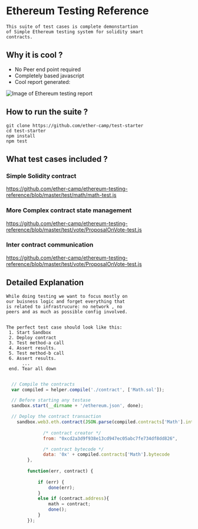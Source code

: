 # Ethereum Testing Reference

```
This suite of test cases is complete demonstartion 
of Simple Ethereum testing system for solidity smart 
contracts.
```

##  Why it is cool ? 

* No Peer end point required
* Completely based javascript
* Cool report generated: 

![Image of Ethereum testing report](http://i.imgur.com/ZcA3JMT.png)

##  How to run the suite ?  
```
git clone https://github.com/ether-camp/test-starter
cd test-starter
npm install 
npm test
```

##  What test cases included ?  

### Simple Solidity contract  
https://github.com/ether-camp/ethereum-testing-reference/blob/master/test/math/math-test.js

### More Complex contract state management
https://github.com/ether-camp/ethereum-testing-reference/blob/master/test/vote/ProposalOnVote-test.js

### Inter contract communication
https://github.com/ether-camp/ethereum-testing-reference/blob/master/test/vote/ProposalOnVote-test.js


## Detailed Explanation

```
While doing testing we want to focus mostly on 
our buisness logic and forget everything that 
is related to infrastrucure: no network , no 
peers and as much as possible config involved.


The perfect test case should look like this: 
 1. Start Sandbox
 2. Deploy contract 
 3. Test method-a call
 4. Assert results.
 5. Test method-b call
 6. Assert results.
      ...
 end. Tear all down

```




```javascript

  // Compile the contracts
  var compiled = helper.compile('./contract', ['Math.sol']);

  // Before starting any testase
  sandbox.start(__dirname + '/ethereum.json', done);

  // Deploy the contract transaction 
 	sandbox.web3.eth.contract(JSON.parse(compiled.contracts['Math'].interface)).new({
			  
			  /* contract creator */ 
			  from: "0xcd2a3d9f938e13cd947ec05abc7fe734df8dd826",

			  /* contract bytecode */ 
			  data: '0x' + compiled.contracts['Math'].bytecode			
		}, 
		  
		function(err, contract) {
				
			if (err) {
				done(err);
			}
			else if (contract.address){
		  		math = contract;
			  	done();
			}			
		});	  

```







